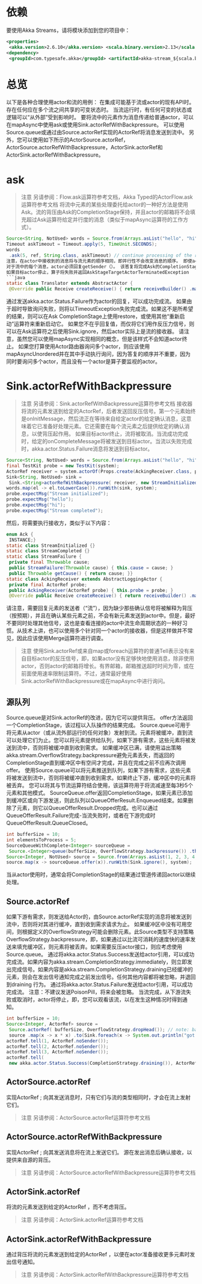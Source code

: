 # 依赖
要使用Akka Streams，请将模块添加到您的项目中：
```xml
<properties>
 <akka.version>2.6.10</akka.version> <scala.binary.version>2.13</scala.binary.version></properties>
<dependency>
 <groupId>com.typesafe.akka</groupId> <artifactId>akka-stream_${scala.binary.version}</artifactId> <version>${akka.version}</version></dependency>
```
# 总览
以下是各种合理使用actor和流的用例：
在集成可能基于流或actor的现有API时。
存在任何应在多个流之间共享的可变状态时。
当流运行时，有任何可变的状态或逻辑可以“从外部”受到影响时。
要将流中的元素作为消息传递给普通actor，可以在mapAsync中使用ask或使用Sink.actorRefWithBackpressure。
可以使用Source.queue或通过由Source.actorRef实现的ActorRef将消息发送到流中。
另外，您可以使用如下所示的ActorSource.actorRef，ActorSource.actorRefWithBackpressure，ActorSink.actorRef和ActorSink.actorRefWithBackpressure。
# ask
>注意
另请参阅：Flow.ask运算符参考文档，Akka Typed的ActorFlow.ask运算符参考文档
将流中元素的某些处理委托给actor的一种好方法是使用Ask。流的背压由Ask的CompletionStage保持，并且actor的邮箱将不会填充超过Ask运算符给定并行度的消息（类似于mapAsync运算符的工作方式）。
```java
Source<String, NotUsed> words = Source.from(Arrays.asList("hello", "hi"));
Timeout askTimeout = Timeout.apply(5, TimeUnit.SECONDS);
words
 .ask(5, ref, String.class, askTimeout) // continue processing of the replies from the actor .map(elem -> elem.toLowerCase()) .runWith(Sink.ignore(), system);```
注意，在actor中接收到的消息将与流元素的顺序相同，即并行性不会改变消息的顺序。 即使actor仅一次处理一条消息，使用并行度> 1仍具有性能优势，因为当actor完成前一条消息时，邮箱中已经有一条消息。
对于流中的每个消息，actor必须回复getSender（）。 该答复将完成Ask的CompletionStage，它将是向下游发出的元素。
如果目标actor停止，算子将失败并返回AskStageTargetActorTerminatedException
```java
static class Translator extends AbstractActor {
 @Override public Receive createReceive() { return receiveBuilder() .match( String.class, word -> { // ... process message String reply = word.toUpperCase(); // reply to the ask getSender().tell(reply, getSelf()); }) .build(); }}
```
通过发送akka.actor.Status.Failure作为actor的回复，可以成功完成流。
如果由于超时导致询问失败，则将以TimeoutException失败完成流。如果这不是所希望的结果，则可以在Ask CompletionStage上使用restore，或使用其他“重新启动”运算符来重新启动它。
如果您不在乎回复值，而仅将它们用作反压力信号，则可以在Ask运算符之后使用Sink.ignore，然后actor实际上是流的接收器。
请注意，虽然您可以使用mapAsync实现相同的概念，但是该样式不会知道actor终止。
如果您打算使用Actor路由器询问多个actor，则应该使用mapAsyncUnordered并在其中手动执行询问，因为答复的顺序并不重要，因为同时要询问多个actor，而且没有一个actor是算子要监视的actor。
# Sink.actorRefWithBackpressure
>注意
另请参阅：Sink.actorRefWithBackpressure运算符参考文档
接收器将流的元素发送到给定的ActorRef，后者发送回反压信号。第一个元素始终是onInitMessage，然后流正在等待来自给定actor的给定确认消息，这意味着它已准备好处理元素。它还需要在每个流元素之后提供给定的确认消息，以使背压起作用。
如果目标actor终止，流将被取消。当流成功完成时，给定的onCompleteMessage将被发送到目标actor。当流以失败完成时，akka.actor.Status.Failure消息将发送到目标actor。
```java
Source<String, NotUsed> words = Source.from(Arrays.asList("hello", "hi"));
final TestKit probe = new TestKit(system);
ActorRef receiver = system.actorOf(Props.create(AckingReceiver.class, probe.getRef()));
Sink<String, NotUsed> sink =
 Sink.<String>actorRefWithBackpressure( receiver, new StreamInitialized(), Ack.INSTANCE, new StreamCompleted(), ex -> new StreamFailure(ex));
words.map(el -> el.toLowerCase()).runWith(sink, system);
probe.expectMsg("Stream initialized");
probe.expectMsg("hello");
probe.expectMsg("hi");
probe.expectMsg("Stream completed");
```
然后，将需要执行接收方，类似于以下内容：
```java
enum Ack {
 INSTANCE;}
static class StreamInitialized {}
static class StreamCompleted {}
static class StreamFailure {
 private final Throwable cause;
 public StreamFailure(Throwable cause) { this.cause = cause; }
 public Throwable getCause() { return cause; }}
static class AckingReceiver extends AbstractLoggingActor {
 private final ActorRef probe;
 public AckingReceiver(ActorRef probe) { this.probe = probe; }
 @Override public Receive createReceive() { return receiveBuilder() .match( StreamInitialized.class, init -> { log().info("Stream initialized"); probe.tell("Stream initialized", getSelf()); sender().tell(Ack.INSTANCE, self()); }) .match( String.class, element -> { log().info("Received element: {}", element); probe.tell(element, getSelf()); sender().tell(Ack.INSTANCE, self()); }) .match( StreamCompleted.class, completed -> { log().info("Stream completed"); probe.tell("Stream completed", getSelf()); }) .match( StreamFailure.class, failed -> { log().error(failed.getCause(), "Stream failed!"); probe.tell("Stream failed!", getSelf()); }) .build(); }}
```
请注意，需要回复元素的发送者（“流”），因为缺少那些确认信号将被解释为背压（按预期），并且在确认某些元素之前，不会有新元素发送到actor中。但是，最好不要同时处理其他信号，这也是查看连接的actor中流生命周期状态的一种好习惯。从技术上讲，也可以使用多个针对同一个actor的接收器，但是这样做并不常见，因此应该使用Merge运算符进行调查。
>注意
使用Sink.actorRef或来自map或foreach运算符的普通Tell表示没有来自目标actor的反压信号，即，如果actor没有足够快地使用消息，除非使用actor，否则actor的邮箱将增长。有界邮箱，邮箱推送超时时间为零，或在前面使用速率限制运算符。不过，通常最好使用Sink.actorRefWithBackpressure或在mapAsync中进行询问。
## 源队列
Source.queue是对Sink.actorRef的改进，因为它可以提供背压。 offer方法返回一个CompletionStage，该过程以入队操作的结果完成。
Source.queue可用于将元素从actor（或从流外部运行的任何对象）发射到流。元素将被缓冲，直到流可以处理它们为止。您可以将元素提供给队列，如果下游有需求，这些元素将被发送到流中，否则将被缓冲直到收到需求。
如果缓冲区已满，请使用溢出策略akka.stream.OverflowStrategy.backpressure避免元素丢失，而返回的CompletionStage直到缓冲区中有空间才完成，并且在完成之前不应再次调用offer。
使用Source.queue可以将元素推送到队列，如果下游有需求，这些元素将被发送到流中，否则将被缓冲直到收到需求。如果终止下游，缓冲区中的元素将被丢弃。
您可以将其与节流运算符结合使用，该运算符用于将流减速至每3秒5个元素和其他模式。
SourceQueue.offer返回CompletionStage<QueueOfferResult>，如果元素已添加到缓冲区或向下游发送，则此队列以QueueOfferResult.Enqueued结束。如果删除了元素，则它以QueueOfferResult.Dropped完成。也可以通过QueueOfferResult.Failure完成-当流失败时，或者在下游完成时QueueOfferResult.QueueClosed。
```java
int bufferSize = 10;
int elementsToProcess = 5;
SourceQueueWithComplete<Integer> sourceQueue =
 Source.<Integer>queue(bufferSize, OverflowStrategy.backpressure()) .throttle(elementsToProcess, Duration.ofSeconds(3)) .map(x -> x * x) .to(Sink.foreach(x -> System.out.println("got: " + x))) .run(system);
Source<Integer, NotUsed> source = Source.from(Arrays.asList(1, 2, 3, 4, 5, 6, 7, 8, 9, 10));
source.map(x -> sourceQueue.offer(x)).runWith(Sink.ignore(), system);
```
当从actor使用时，通常会将CompletionStage的结果通过管道传递回actor以继续处理。
## Source.actorRef
如果下游有需求，则发送给Actor的，由Source.actorRef实现的消息将被发送到流中，否则将对其进行缓冲，直到收到需求请求为止。
如果缓冲区中没有可用空间，则根据定义的OverflowStrategy可能会删除元素。此Source类型不支持策略OverflowStrategy.backpressure，即，如果通过以比流可消耗的速度快的速率发送来填充缓冲区，则元素将被丢弃。如果需要反压actor接口，则应考虑使用Source.queue。
通过将akka.actor.Status.Success发送给actor引用，可以成功完成流。如果内容为akka.stream.CompletionStrategy.immediately，则立即发出完成信号。如果内容是akka.stream.CompletionStrategy.draining已经缓冲的元素，则会在发出信号通知完成之前发出信号。任何其他内容都将被忽略，并退回到draining 行为。
通过将akka.actor.Status.Failure发送给actor引用，可以成功完成流。
注意：不建议发送PoisonPill，将来会被忽略。
当流完成，从下游流失败或取消时，actor将停止，即，您可以观看该流，以在发生这种情况时得到通知。
```java
int bufferSize = 10;
Source<Integer, ActorRef> source =
 Source.actorRef( bufferSize, OverflowStrategy.dropHead()); // note: backpressure is not supportedActorRef actorRef =
 source .map(x -> x * x) .to(Sink.foreach(x -> System.out.println("got: " + x))) .run(system);
actorRef.tell(1, ActorRef.noSender());
actorRef.tell(2, ActorRef.noSender());
actorRef.tell(3, ActorRef.noSender());
actorRef.tell(
 new akka.actor.Status.Success(CompletionStrategy.draining()), ActorRef.noSender());ActorSource.actorRef
```
## ActorSource.actorRef
实现ActorRef <T>; 向其发送消息时，只有它们与流的类型相同时，才会在流上发射它们。
>注意
另请参阅：ActorSource.actorRef运算符参考文档
## ActorSource.actorRefWithBackpressure
实现ActorRef <T>; 向其发送消息将在流上发送它们。 源在发出消息后确认接收，以提供来自源的背压。
>注意
另请参阅：ActorSource.actorRefWithBackpressure运算符参考文档
## ActorSink.actorRef
将流的元素发送到给定的ActorRef <T>，而不考虑背压。
>注意
另请参阅：ActorSink.actorRef运算符参考文档
## ActorSink.actorRefWithBackpressure
通过背压将流的元素发送到给定的ActorRef <T>，以便在actor准备接收更多元素时发出信号通知。
>注意
另请参阅：ActorSink.actorRefWithBackpressure运算符参考文档
